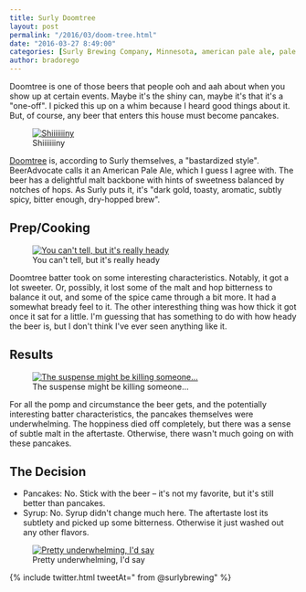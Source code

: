```yaml
---
title: Surly Doomtree
layout: post
permalink: "/2016/03/doom-tree.html"
date: "2016-03-27 8:49:00"
categories: [Surly Brewing Company, Minnesota, american pale ale, pale ale, Doomtree]
author: bradorego
---
```


Doomtree is one of those beers that people ooh and aah about when you show up at certain events. Maybe it's the shiny can, maybe it's that it's a "one-off". I picked this up on a whim because I heard good things about it. But, of course, any beer that enters this house must become pancakes.

<figure class="imageWrap">
  <a href="{{ site.url }}/assets/full/doomtree/beer.jpg" target="_blank">
    <img src="{{ site.url }}/assets/compressed/doomtree/beer.jpg" alt="Shiiiiiiiny" />
  </a>
  <figcaption>
    Shiiiiiiiny
  </figcaption>
</figure>

<a href="http://surlybrewing.com/beer/doomtree/" target="_blank">Doomtree</a> is, according to Surly themselves, a "bastardized style". BeerAdvocate calls it an American Pale Ale, which I guess I agree with. The beer has a delightful malt backbone with hints of sweetness balanced by notches of hops. As Surly puts it, it's "dark gold, toasty, aromatic, subtly spicy, bitter enough, dry-hopped brew".

## Prep/Cooking

<figure class="imageWrap">
  <a href="{{ site.url }}/assets/full/doomtree/batter.jpg" target="_blank">
    <img src="{{ site.url }}/assets/compressed/doomtree/batter.jpg" alt="You can't tell, but it's really heady" />
  </a>
  <figcaption>
    You can't tell, but it's really heady
  </figcaption>
</figure>

Doomtree batter took on some interesting characteristics. Notably, it got a lot sweeter. Or, possibly, it lost some of the malt and hop bitterness to balance it out, and some of the spice came through a bit more. It had a somewhat bready feel to it. The other interesthing thing was how thick it got once it sat for a little. I'm guessing that has something to do with how heady the beer is, but I don't think I've ever seen anything like it.

## Results

<figure class="imageWrap">
  <a href="{{ site.url }}/assets/full/doomtree/pancakes.jpg" target="_blank">
    <img src="{{ site.url }}/assets/compressed/doomtree/pancakes.jpg" alt="The suspense might be killing someone..." />
  </a>
  <figcaption>
    The suspense might be killing someone...
  </figcaption>
</figure>

For all the pomp and circumstance the beer gets, and the potentially interesting batter characteristics, the pancakes themselves were underwhelming. The hoppiness died off completely, but there was a sense of subtle malt in the aftertaste. Otherwise, there wasn't much going on with these pancakes.

## The Decision

* Pancakes: No. Stick with the beer &ndash; it's not my favorite, but it's still better than pancakes.
* Syrup: No. Syrup didn't change much here. The aftertaste lost its subtlety and picked up some bitterness. Otherwise it just washed out any other flavors.

<figure class="imageWrap">
  <a href="{{ site.url }}/assets/full/doomtree/syrup.jpg" target="_blank">
    <img src="{{ site.url }}/assets/compressed/doomtree/syrup.jpg" alt="Pretty underwhelming, I'd say" />
  </a>
  <figcaption>
    Pretty underwhelming, I'd say
  </figcaption>
</figure>

{% include twitter.html tweetAt=" from @surlybrewing" %}
